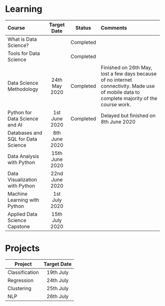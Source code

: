 # Learning

|               Course               |   Target Date  |    Status   | Comments    |
|:-----------------------------------|:--------------:|:-----------:|:------------|
| What is Data Science?              |                |  Completed  |             |
| Tools for Data Science             |                |  Completed  |             |
| Data Science Methodology           |  24th May 2020 |  Completed  |Finished on 26th May, lost a few days because of no internet connectivity. Made use of mobile data to complete majority of the course work.    |
| Python for Data Science and AI     |  1st June 2020 |  Completed  | Delayed but finished on 8th June 2020 |
| Databases and SQL for Data Science |  8th June 2020 |             |             |
| Data Analysis with Python          | 15th June 2020 |             |             |
| Data Visualization with Python     | 22nd June 2020 |             |             |
| Machine Learning with Python       |  1st July 2020 |             |             |
| Applied Data Science Capstone      | 15th July 2020 |             |             |

# Projects

| Project        | Target Date |
|----------------|:-----------:|
| Classification |  19th July  |
| Regression     |  24th July  |
| Clustering     |  25th July  |
| NLP            |  26th July  |
